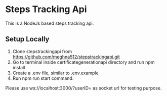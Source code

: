 # Steps Tracking Api
This is a NodeJs based steps tracking api.

## Setup Locally
1. Clone stepstrackingapi from https://github.com/meghna512/stepstrackingapi.git
2. Go to terminal inside certificategenerationapi directory and run npm install
3. Create a .env file, similar to .env.example
4. Run npm run start command.

Please use ws://localhost:3000/?userID=<user-id> as socket url for testing purpose.

